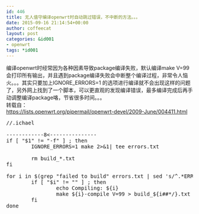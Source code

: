 ```yaml
---
id: 446
title: 无人值守编译openwrt时自动跳过错误，不中断的方法。。。
date: 2015-09-16 21:14:54+00:00
author: coffeecat
layout: post
categories: &id001
- openwrt
tags: *id001
---
```

编译openwrt时经常因为各种因素导致package编译失败，默认编译make V=99会打印所有输出，并且遇到package编译失败会中断整个编译过程，非常令人恼火。。。其实只要加上IGNORE_ERRORS=1 的选项进行编译就不会出现这样的问题了，另外网上找到了一个脚本，可以更直观的发现编译错误，最多编译完成后再手动调整编译package咯，节省很多时间。。。  
转载自：  
https://lists.openwrt.org/pipermail/openwrt-devel/2009-June/004411.html

<pre class="lang:vim decode:true " >//.ichael

------------8&lt;---------------
if [ "$1" != "-f" ] ; then
        IGNORE_ERRORS=1 make 2&gt;&1| tee errors.txt

        rm build_*.txt
fi

for i in $(grep "failed to build" errors.txt | sed 's/^.*ERROR:[[:space:]]*\([^[:space:]].*\) failed to build.*$/\1/' ) ; do
        if [ "$i" != "" ] ; then
                echo Compiling: ${i}
                make ${i}-compile V=99 &gt; build_${i##*/}.txt 2&gt;&1 || echo ${i} : Build failed, see build_${i##*/}.txt
        fi
done</pre>